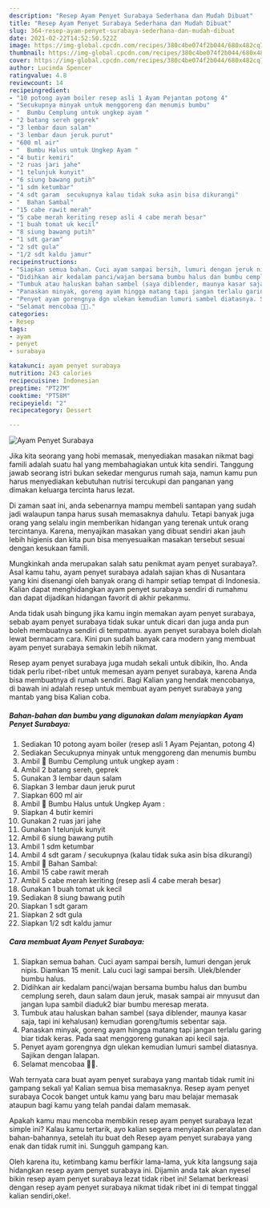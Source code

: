 ```yaml
---
description: "Resep Ayam Penyet Surabaya Sederhana dan Mudah Dibuat"
title: "Resep Ayam Penyet Surabaya Sederhana dan Mudah Dibuat"
slug: 364-resep-ayam-penyet-surabaya-sederhana-dan-mudah-dibuat
date: 2021-02-22T14:52:50.522Z
image: https://img-global.cpcdn.com/recipes/380c4be074f2b044/680x482cq70/ayam-penyet-surabaya-foto-resep-utama.jpg
thumbnail: https://img-global.cpcdn.com/recipes/380c4be074f2b044/680x482cq70/ayam-penyet-surabaya-foto-resep-utama.jpg
cover: https://img-global.cpcdn.com/recipes/380c4be074f2b044/680x482cq70/ayam-penyet-surabaya-foto-resep-utama.jpg
author: Lucinda Spencer
ratingvalue: 4.8
reviewcount: 14
recipeingredient:
- "10 potong ayam boiler resep asli 1 Ayam Pejantan potong 4"
- "Secukupnya minyak untuk menggoreng dan menumis bumbu"
- "  Bumbu Cemplung untuk ungkep ayam "
- "2 batang sereh geprek"
- "3 lembar daun salam"
- "3 lembar daun jeruk purut"
- "600 ml air"
- "  Bumbu Halus untuk Ungkep Ayam "
- "4 butir kemiri"
- "2 ruas jari jahe"
- "1 telunjuk kunyit"
- "6 siung bawang putih"
- "1 sdm ketumbar"
- "4 sdt garam  secukupnya kalau tidak suka asin bisa dikurangi"
- "  Bahan Sambal"
- "15 cabe rawit merah"
- "5 cabe merah keriting resep asli 4 cabe merah besar"
- "1 buah tomat uk kecil"
- "8 siung bawang putih"
- "1 sdt garam"
- "2 sdt gula"
- "1/2 sdt kaldu jamur"
recipeinstructions:
- "Siapkan semua bahan. Cuci ayam sampai bersih, lumuri dengan jeruk nipis. Diamkan 15 menit. Lalu cuci lagi sampai bersih. Ulek/blender bumbu halus."
- "Didihkan air kedalam panci/wajan bersama bumbu halus dan bumbu cemplung sereh, daun salam daun jeruk, masak sampai air mnyusut dan jangan lupa sambil diaduk2 biar bumbu meresap merata."
- "Tumbuk atau haluskan bahan sambel (saya diblender, maunya kasar saja, tapi ini kehalusan) kemudian goreng/tumis sebentar saja."
- "Panaskan minyak, goreng ayam hingga matang tapi jangan terlalu garing biar tidak keras. Pada saat menggoreng gunakan api kecil saja."
- "Penyet ayam gorengnya dgn ulekan kemudian lumuri sambel diatasnya. Sajikan dengan lalapan."
- "Selamat mencobaa 🤗🥰."
categories:
- Resep
tags:
- ayam
- penyet
- surabaya

katakunci: ayam penyet surabaya 
nutrition: 243 calories
recipecuisine: Indonesian
preptime: "PT27M"
cooktime: "PT58M"
recipeyield: "2"
recipecategory: Dessert

---
```



![Ayam Penyet Surabaya](https://img-global.cpcdn.com/recipes/380c4be074f2b044/680x482cq70/ayam-penyet-surabaya-foto-resep-utama.jpg)

Jika kita seorang yang hobi memasak, menyediakan masakan nikmat bagi famili adalah suatu hal yang membahagiakan untuk kita sendiri. Tanggung jawab seorang istri bukan sekedar mengurus rumah saja, namun kamu pun harus menyediakan kebutuhan nutrisi tercukupi dan panganan yang dimakan keluarga tercinta harus lezat.

Di zaman  saat ini, anda sebenarnya mampu membeli santapan yang sudah jadi walaupun tanpa harus susah memasaknya dahulu. Tetapi banyak juga orang yang selalu ingin memberikan hidangan yang terenak untuk orang tercintanya. Karena, menyajikan masakan yang dibuat sendiri akan jauh lebih higienis dan kita pun bisa menyesuaikan masakan tersebut sesuai dengan kesukaan famili. 



Mungkinkah anda merupakan salah satu penikmat ayam penyet surabaya?. Asal kamu tahu, ayam penyet surabaya adalah sajian khas di Nusantara yang kini disenangi oleh banyak orang di hampir setiap tempat di Indonesia. Kalian dapat menghidangkan ayam penyet surabaya sendiri di rumahmu dan dapat dijadikan hidangan favorit di akhir pekanmu.

Anda tidak usah bingung jika kamu ingin memakan ayam penyet surabaya, sebab ayam penyet surabaya tidak sukar untuk dicari dan juga anda pun boleh membuatnya sendiri di tempatmu. ayam penyet surabaya boleh diolah lewat bermacam cara. Kini pun sudah banyak cara modern yang membuat ayam penyet surabaya semakin lebih nikmat.

Resep ayam penyet surabaya juga mudah sekali untuk dibikin, lho. Anda tidak perlu ribet-ribet untuk memesan ayam penyet surabaya, karena Anda bisa membuatnya di rumah sendiri. Bagi Kalian yang hendak mencobanya, di bawah ini adalah resep untuk membuat ayam penyet surabaya yang mantab yang bisa Kalian coba.

<!--inarticleads1-->

##### Bahan-bahan dan bumbu yang digunakan dalam menyiapkan Ayam Penyet Surabaya:

1. Sediakan 10 potong ayam boiler (resep asli 1 Ayam Pejantan, potong 4)
1. Sediakan Secukupnya minyak untuk menggoreng dan menumis bumbu
1. Ambil  🌺 Bumbu Cemplung untuk ungkep ayam :
1. Ambil 2 batang sereh, geprek
1. Gunakan 3 lembar daun salam
1. Siapkan 3 lembar daun jeruk purut
1. Siapkan 600 ml air
1. Ambil  🌺 Bumbu Halus untuk Ungkep Ayam :
1. Siapkan 4 butir kemiri
1. Gunakan 2 ruas jari jahe
1. Gunakan 1 telunjuk kunyit
1. Ambil 6 siung bawang putih
1. Ambil 1 sdm ketumbar
1. Ambil 4 sdt garam / secukupnya (kalau tidak suka asin bisa dikurangi)
1. Ambil  🌺 Bahan Sambal:
1. Ambil 15 cabe rawit merah
1. Ambil 5 cabe merah keriting (resep asli 4 cabe merah besar)
1. Gunakan 1 buah tomat uk kecil
1. Sediakan 8 siung bawang putih
1. Siapkan 1 sdt garam
1. Siapkan 2 sdt gula
1. Siapkan 1/2 sdt kaldu jamur




<!--inarticleads2-->

##### Cara membuat Ayam Penyet Surabaya:

1. Siapkan semua bahan. Cuci ayam sampai bersih, lumuri dengan jeruk nipis. Diamkan 15 menit. Lalu cuci lagi sampai bersih. Ulek/blender bumbu halus.
1. Didihkan air kedalam panci/wajan bersama bumbu halus dan bumbu cemplung sereh, daun salam daun jeruk, masak sampai air mnyusut dan jangan lupa sambil diaduk2 biar bumbu meresap merata.
1. Tumbuk atau haluskan bahan sambel (saya diblender, maunya kasar saja, tapi ini kehalusan) kemudian goreng/tumis sebentar saja.
1. Panaskan minyak, goreng ayam hingga matang tapi jangan terlalu garing biar tidak keras. Pada saat menggoreng gunakan api kecil saja.
1. Penyet ayam gorengnya dgn ulekan kemudian lumuri sambel diatasnya. Sajikan dengan lalapan.
1. Selamat mencobaa 🤗🥰.




Wah ternyata cara buat ayam penyet surabaya yang mantab tidak rumit ini gampang sekali ya! Kalian semua bisa memasaknya. Resep ayam penyet surabaya Cocok banget untuk kamu yang baru mau belajar memasak ataupun bagi kamu yang telah pandai dalam memasak.

Apakah kamu mau mencoba membikin resep ayam penyet surabaya lezat simple ini? Kalau kamu tertarik, ayo kalian segera menyiapkan peralatan dan bahan-bahannya, setelah itu buat deh Resep ayam penyet surabaya yang enak dan tidak rumit ini. Sungguh gampang kan. 

Oleh karena itu, ketimbang kamu berfikir lama-lama, yuk kita langsung saja hidangkan resep ayam penyet surabaya ini. Dijamin anda tak akan nyesel bikin resep ayam penyet surabaya lezat tidak ribet ini! Selamat berkreasi dengan resep ayam penyet surabaya nikmat tidak ribet ini di tempat tinggal kalian sendiri,oke!.

